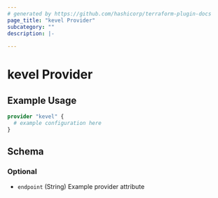 ```yaml
---
# generated by https://github.com/hashicorp/terraform-plugin-docs
page_title: "kevel Provider"
subcategory: ""
description: |-
  
---
```


# kevel Provider



## Example Usage

```terraform
provider "kevel" {
  # example configuration here
}
```

<!-- schema generated by tfplugindocs -->
## Schema

### Optional

- `endpoint` (String) Example provider attribute
